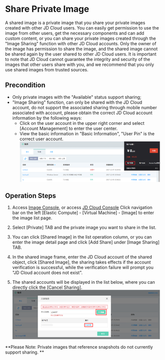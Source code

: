 # Share Private Image
A shared image is a private image that you share your private images created with other JD Cloud users. You can easily get permission to use the image from other users, get the necessary components and can add custom content, or you can share your private images created through the "Image Sharing" function with other JD Cloud accounts.
Only the owner of the image has permission to share the image, and the shared image cannot be shared again by the user shared to other JD Cloud users.
It is important to note that JD Cloud cannot guarantee the integrity and security of the images that other users share with you, and we recommend that you only use shared images from trusted sources.

## Precondition
* Only private images with the "Available" status support sharing;
* "Image Sharing" function, can only be shared with the JD Cloud account, do not support the associated sharing through mobile number associated with account, please obtain the correct JD Cloud account information by the following ways:
    * Click on the user account in the upper right corner and select [Account Management] to enter the user center.
    * View the basic information in "Basic Information", "User Pin" is the correct user account.
![](../../../../../image/vm/Operation-Guide-Image-share1.png)

## Operation Steps

1. Access [Image Console][2], or access [JD Cloud Console][3] Click navigation bar on the left [Elastic Compute] - [Virtual Machine] - [Image] to enter the image list page.

2. Select [Private] TAB and the private image you want to share in the list.

3. You can click [Shared Image] in the list operation column, or you can enter the image detail page and click [Add Share] under [Image Sharing] TAB.

4. In the shared image frame, enter the JD Cloud account of the shared object, click [Shared Image], the sharing takes effects if the account verification is successful, while the verification failure will prompt you "JD Cloud account does not exist".

5. The shared accounts will be displayed in the list below, where you can directly click the [Cancel Sharing].
![](../../../../../image/vm/Operation-Guide-Image-share2.png)

**Please Note: Private images that reference snapshots do not currently support sharing. **




  [1]: ./images/Operation-Guide-Image-share1.png "Operation-Guide-Image-share1.png"
  [2]: https://cns-console.jdcloud.com/host/image/list
  [3]: ./images/Operation-Guide-Image-share2.png "Operation-Guide-Image-share2.png"
  [4]: ./images/Operation-Guide-Image-share2.png "Operation-Guide-Image-share2.png"
